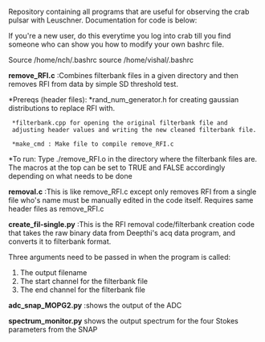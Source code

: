 Repository containing all programs that are useful for observing the
crab pulsar with Leuschner. Documentation for code is below:

If you're a new user, do this everytime you log into crab till you
find someone who can show you how to modify your own bashrc file.

Source /home/nch/.bashrc
source /home/vishal/.bashrc

**remove_RFI.c** :Combines filterbank files in a given directory and
then removes RFI from data by simple SD threshold test.

*Prereqs (header files):
	 *rand_num_generator.h for creating gaussian distributions to replace RFI with.

	 *filterbank.cpp for opening the original filterbank file and
	 adjusting header values and writing the new cleaned filterbank file.

	 *make_cmd : Make file to compile remove_RFI.c

*To run: 
Type ./remove_RFI.o in the directory where the filterbank files are.
The macros at the top can be set to TRUE and FALSE accordingly
depending on what needs to be done

**removal.c** :This is like remove_RFI.c except only removes RFI from a single
file who's name must be manually edited in the code itself.  Requires
same header files as remove_RFI.c

**create_fil-single.py** :This is the RFI removal code/filterbank
  creation code that takes the raw binary data from Deepthi's acq data
  program, and converts it to filterbank format.

Three arguments need to be passed in when the program is called:
1. The output filename
2. The start channel for the filterbank file
3. The end channel for the filterbank file

**adc_snap_MOPG2.py** :shows the output of the ADC

**spectrum_monitor.py** shows the output spectrum for the four Stokes parameters from the SNAP

